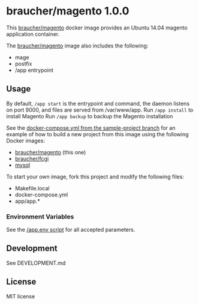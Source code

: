 # braucher/magento 1.0.0

This [braucher/magento](https://hub.docker.com/r/braucher/magento/) docker image provides an Ubuntu 14.04 magento application container.

The [braucher/magento](https://hub.docker.com/r/braucher/magento/) image also includes the following:

* mage
* postfix
* /app entrypoint

## Usage

By default, ```/app start``` is the entrypoint and command, 
the daemon listens on port 9000, and files are served from /var/www/app.
Run ```/app install``` to install Magento
Run ```/app backup``` to backup the Magento installation

See the
[docker-compose.yml from the sample-project branch](https://github.com/jwbraucher/docker-magento/tree/latest/docker-compose.yml)
for an example of how to build a new project from this image using the
following Docker images:

* [braucher/magento](https://hub.docker.com/r/braucher/magento/) (this one)
* [braucher/fcgi](https://hub.docker.com/r/braucher/fcgi/)
* [mysql](https://hub.docker.com/r/_/mysql/)

To start your own image, fork this project and modify the following files:
* Makefile.local
* docker-compose.yml
* app/app.*

### Environment Variables

See the [/app.env script](https://github.com/jwbraucher/docker-magento/tree/latest/app/app.env)
for all accepted parameters. 

## Development
See DEVELOPMENT.md

## License
MIT license

